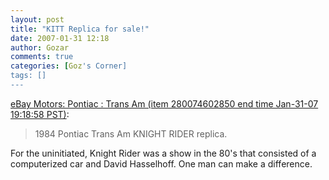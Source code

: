 ```yaml
---
layout: post
title: "KITT Replica for sale!"
date: 2007-01-31 12:18
author: Gozar
comments: true
categories: [Goz's Corner]
tags: []
---
```

<a href="http://cgi.ebay.com/ebaymotors/Pontiac-Trans-Am-1984-pontiac-Trans-Am-KNIGHT-RIDER-replica_W0QQcmdZViewItemQQcategoryZ6427QQihZ018QQitemZ280074602850QQrdZ1QQsspagenameZWDVW">eBay Motors: Pontiac : Trans Am (item 280074602850 end time Jan-31-07 19:18:58 PST)</a>:
<blockquote>1984 Pontiac Trans Am  KNIGHT RIDER replica.</blockquote>
For the uninitiated, Knight Rider was a show in the 80's that consisted of a computerized car and David Hasselhoff. One man can make a difference.
<blockquote></blockquote>
